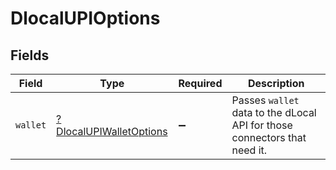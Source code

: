 # DlocalUPIOptions


## Fields

| Field                                                                     | Type                                                                      | Required                                                                  | Description                                                               |
| ------------------------------------------------------------------------- | ------------------------------------------------------------------------- | ------------------------------------------------------------------------- | ------------------------------------------------------------------------- |
| `wallet`                                                                  | [?DlocalUPIWalletOptions](./DlocalUPIWalletOptions.md)                    | :heavy_minus_sign:                                                        | Passes `wallet` data to the dLocal API for those connectors that need it. |